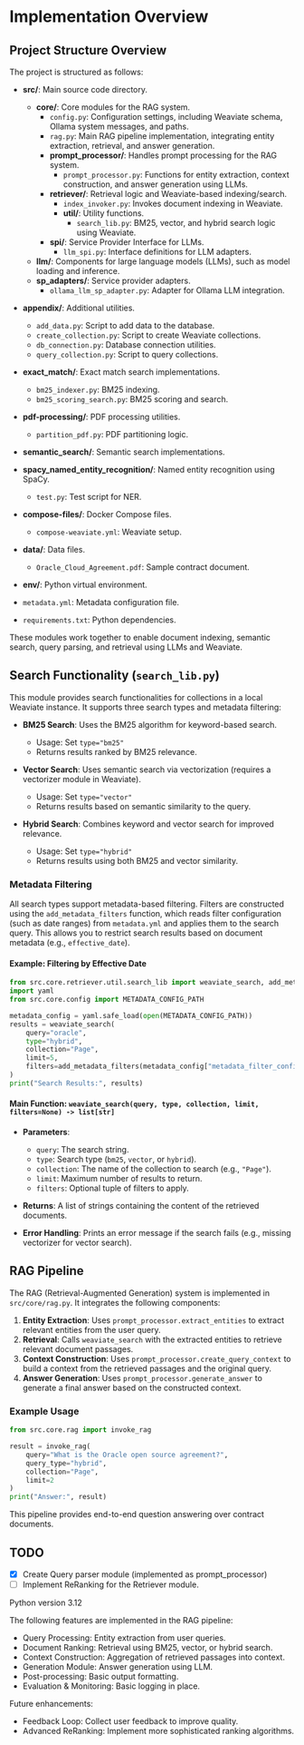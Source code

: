 
# Implementation Overview 


## Project Structure Overview

The project is structured as follows:

- **src/**: Main source code directory.
  - **core/**: Core modules for the RAG system.
    - `config.py`: Configuration settings, including Weaviate schema, Ollama system messages, and paths.
    - `rag.py`: Main RAG pipeline implementation, integrating entity extraction, retrieval, and answer generation.
    - **prompt_processor/**: Handles prompt processing for the RAG system.
      - `prompt_processor.py`: Functions for entity extraction, context construction, and answer generation using LLMs.
    - **retriever/**: Retrieval logic and Weaviate-based indexing/search.
      - `index_invoker.py`: Invokes document indexing in Weaviate.
      - **util/**: Utility functions.
        - `search_lib.py`: BM25, vector, and hybrid search logic using Weaviate.
    - **spi/**: Service Provider Interface for LLMs.
      - `llm_spi.py`: Interface definitions for LLM adapters.
  - **llm/**: Components for large language models (LLMs), such as model loading and inference.
  - **sp_adapters/**: Service provider adapters.
    - `ollama_llm_sp_adapter.py`: Adapter for Ollama LLM integration.

- **appendix/**: Additional utilities.
  - `add_data.py`: Script to add data to the database.
  - `create_collection.py`: Script to create Weaviate collections.
  - `db_connection.py`: Database connection utilities.
  - `query_collection.py`: Script to query collections.

- **exact_match/**: Exact match search implementations.
  - `bm25_indexer.py`: BM25 indexing.
  - `bm25_scoring_search.py`: BM25 scoring and search.

- **pdf-processing/**: PDF processing utilities.
  - `partition_pdf.py`: PDF partitioning logic.

- **semantic_search/**: Semantic search implementations.

- **spacy_named_entity_recognition/**: Named entity recognition using SpaCy.
  - `test.py`: Test script for NER.

- **compose-files/**: Docker Compose files.
  - `compose-weaviate.yml`: Weaviate setup.

- **data/**: Data files.
  - `Oracle_Cloud_Agreement.pdf`: Sample contract document.

- **env/**: Python virtual environment.

- `metadata.yml`: Metadata configuration file.

- `requirements.txt`: Python dependencies.

These modules work together to enable document indexing, semantic search, query parsing, and retrieval using LLMs and Weaviate.

## Search Functionality (`search_lib.py`)


This module provides search functionalities for collections in a local Weaviate instance. It supports three search types and metadata filtering:


- **BM25 Search**: Uses the BM25 algorithm for keyword-based search.
	- Usage: Set `type="bm25"`
	- Returns results ranked by BM25 relevance.

- **Vector Search**: Uses semantic search via vectorization (requires a vectorizer module in Weaviate).
	- Usage: Set `type="vector"`
	- Returns results based on semantic similarity to the query.

- **Hybrid Search**: Combines keyword and vector search for improved relevance.
	- Usage: Set `type="hybrid"`
	- Returns results using both BM25 and vector similarity.

### Metadata Filtering

All search types support metadata-based filtering. Filters are constructed using the `add_metadata_filters` function, which reads filter configuration (such as date ranges) from `metadata.yml` and applies them to the search query. This allows you to restrict search results based on document metadata (e.g., `effective_date`).

#### Example: Filtering by Effective Date

```python
from src.core.retriever.util.search_lib import weaviate_search, add_metadata_filters
import yaml
from src.core.config import METADATA_CONFIG_PATH

metadata_config = yaml.safe_load(open(METADATA_CONFIG_PATH))
results = weaviate_search(
	query="oracle",
	type="hybrid",
	collection="Page",
	limit=5,
	filters=add_metadata_filters(metadata_config["metadata_filter_config"])
)
print("Search Results:", results)
```

#### Main Function: `weaviate_search(query, type, collection, limit, filters=None) -> list[str]`

- **Parameters**:
	- `query`: The search string.
	- `type`: Search type (`bm25`, `vector`, or `hybrid`).
	- `collection`: The name of the collection to search (e.g., `"Page"`).
	- `limit`: Maximum number of results to return.
	- `filters`: Optional tuple of filters to apply.

- **Returns**: A list of strings containing the content of the retrieved documents.

- **Error Handling**: Prints an error message if the search fails (e.g., missing vectorizer for vector search).

## RAG Pipeline

The RAG (Retrieval-Augmented Generation) system is implemented in `src/core/rag.py`. It integrates the following components:

1. **Entity Extraction**: Uses `prompt_processor.extract_entities` to extract relevant entities from the user query.
2. **Retrieval**: Calls `weaviate_search` with the extracted entities to retrieve relevant document passages.
3. **Context Construction**: Uses `prompt_processor.create_query_context` to build a context from the retrieved passages and the original query.
4. **Answer Generation**: Uses `prompt_processor.generate_answer` to generate a final answer based on the constructed context.

### Example Usage

```python
from src.core.rag import invoke_rag

result = invoke_rag(
    query="What is the Oracle open source agreement?",
    query_type="hybrid",
    collection="Page",
    limit=2
)
print("Answer:", result)
```

This pipeline provides end-to-end question answering over contract documents.

## TODO

- [x] Create Query parser module (implemented as prompt_processor)
- [ ] Implement ReRanking for the Retriever module.

Python version 3.12

The following features are implemented in the RAG pipeline:

- Query Processing: Entity extraction from user queries.
- Document Ranking: Retrieval using BM25, vector, or hybrid search.
- Context Construction: Aggregation of retrieved passages into context.
- Generation Module: Answer generation using LLM.
- Post-processing: Basic output formatting.
- Evaluation & Monitoring: Basic logging in place.

Future enhancements:

- Feedback Loop: Collect user feedback to improve quality.
- Advanced ReRanking: Implement more sophisticated ranking algorithms.